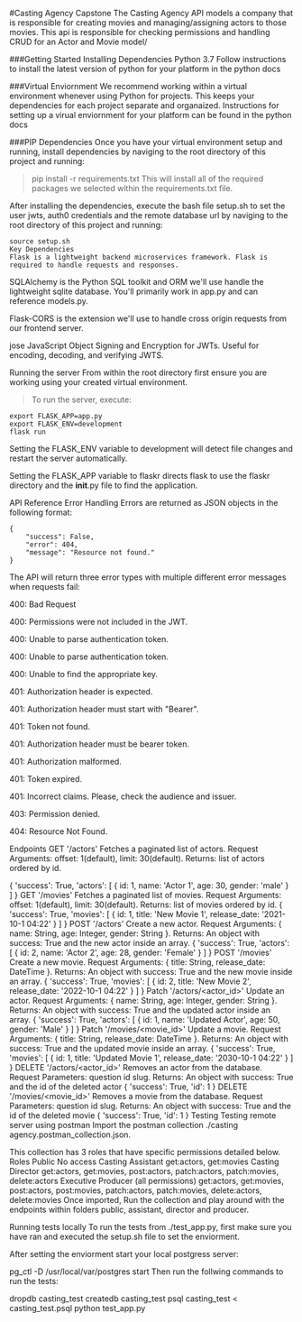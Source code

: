 #Casting Agency Capstone
The Casting Agency API models a company that is responsible for creating movies and managing/assigning actors to those movies. This api is responsible for checking permissions and handling CRUD for an Actor and Movie model/

###Getting Started
Installing Dependencies
Python 3.7
Follow instructions to install the latest version of python for your platform in the python docs

###Virtual Enviornment
We recommend working within a virtual environment whenever using Python for projects. This keeps your dependencies for each project separate and organaized. Instructions for setting up a virual enviornment for your platform can be found in the python docs

###PIP Dependencies
Once you have your virtual environment setup and running, install dependencies by naviging to the root directory of this project and running:

> pip install -r requirements.txt
This will install all of the required packages we selected within the requirements.txt file.

After installing the dependencies, execute the bash file setup.sh to set the user jwts, auth0 credentials and the remote database url by naviging to the root directory of this project and running:
```
source setup.sh
Key Dependencies
Flask is a lightweight backend microservices framework. Flask is required to handle requests and responses.
```
SQLAlchemy is the Python SQL toolkit and ORM we'll use handle the lightweight sqlite database. You'll primarily work in app.py and can reference models.py.

Flask-CORS is the extension we'll use to handle cross origin requests from our frontend server.

jose JavaScript Object Signing and Encryption for JWTs. Useful for encoding, decoding, and verifying JWTS.

Running the server
From within the root directory first ensure you are working using your created virtual environment.

> To run the server, execute:
```
export FLASK_APP=app.py
export FLASK_ENV=development
flask run
```
Setting the FLASK_ENV variable to development will detect file changes and restart the server automatically.

Setting the FLASK_APP variable to flaskr directs flask to use the flaskr directory and the __init__.py file to find the application.

API Reference
Error Handling
Errors are returned as JSON objects in the following format:
```
{
    "success": False, 
    "error": 404,
    "message": "Resource not found."
}
```
The API will return three error types with multiple different error messages when requests fail:

400: Bad Request

400: Permissions were not included in the JWT.

400: Unable to parse authentication token.

400: Unable to parse authentication token.

400: Unable to find the appropriate key.

401: Authorization header is expected.

401: Authorization header must start with "Bearer".

401: Token not found.

401: Authorization header must be bearer token.

401: Authorization malformed.

401: Token expired.

401: Incorrect claims. Please, check the audience and issuer.

403: Permission denied.

404: Resource Not Found.

Endpoints
GET '/actors'
Fetches a paginated list of actors.
Request Arguments: offset: 1(default), limit: 30(default).
Returns: list of actors ordered by id.

{
  'success': True,
  'actors': [
    {
      id: 1,
      name: 'Actor 1',
      age: 30,
      gender: 'male'
    }
  ]
}
GET '/movies'
Fetches a paginated list of movies.
Request Arguments: offset: 1(default), limit: 30(default).
Returns: list of movies ordered by id.
{
  'success': True,
  'movies': [
    {
      id: 1,
      title: 'New Movie 1',
      release_date: '2021-10-1 04:22'
    }
  ]
}
POST '/actors'
Create a new actor.
Request Arguments: { name: String, age: Integer, gender: String }.
Returns: An object with success: True and the new actor inside an array.
{
  'success': True,
  'actors': [
    {
      id: 2,
      name: 'Actor 2',
      age: 28,
      gender: 'Female'
    }
  ]
}
POST '/movies'
Create a new movie.
Request Arguments: { title: String, release_date: DateTime }.
Returns: An object with success: True and the new movie inside an array.
{
  'success': True,
  'movies': [
    {
      id: 2,
      title: 'New Movie 2',
      release_date: '2022-10-1 04:22'
    }
  ]
}
Patch '/actors/<actor_id>'
Update an actor.
Request Arguments: { name: String, age: Integer, gender: String }.
Returns: An object with success: True and the updated actor inside an array.
{
  'success': True,
  'actors': [
    {
      id: 1,
      name: 'Updated Actor',
      age: 50,
      gender: 'Male'
    }
  ]
}
Patch '/movies/<movie_id>'
Update a movie.
Request Arguments: { title: String, release_date: DateTime }.
Returns: An object with success: True and the updated movie inside an array.
{
  'success': True,
  'movies': [
    {
      id: 1,
      title: 'Updated Movie 1',
      release_date: '2030-10-1 04:22'
    }
  ]
}
DELETE '/actors/<actor_id>'
Removes an actor from the database.
Request Parameters: question id slug.
Returns: An object with success: True and the id of the deleted actor
{
  'success': True,
  'id': 1
}
DELETE '/movies/<movie_id>'
Removes a movie from the database.
Request Parameters: question id slug.
Returns: An object with success: True and the id of the deleted movie
{
  'success': True,
  'id': 1
}
Testing
Testing remote server using postman
Import the postman collection ./casting agency.postman_collection.json.

This collection has 3 roles that have specific permissions detailed below.
Roles
Public
No access
Casting Assistant
get:actors, get:movies
Casting Director
get:actors, get:movies, post:actors, patch:actors, patch:movies, delete:actors
Executive Producer (all permissions)
get:actors, get:movies, post:actors, post:movies, patch:actors, patch:movies, delete:actors, delete:movies
Once imported, Run the collection and play around with the endpoints within folders public, assistant, director and producer.

Running tests locally
To run the tests from ./test_app.py, first make sure you have ran and executed the setup.sh file to set the enviorment.

After setting the enviorment start your local postgress server:

pg_ctl -D /usr/local/var/postgres start
Then run the follwing commands to run the tests:

dropdb casting_test
createdb casting_test
psql casting_test < casting_test.psql
python test_app.py